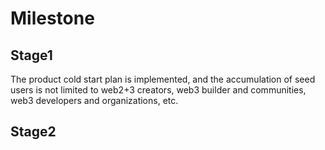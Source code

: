 # Milestone

## Stage1
<p>The product cold start plan is implemented, and the accumulation of seed users is not limited to web2+3 creators, web3 builder and communities, web3 developers and organizations, etc.</p>

## Stage2
<p></p>
